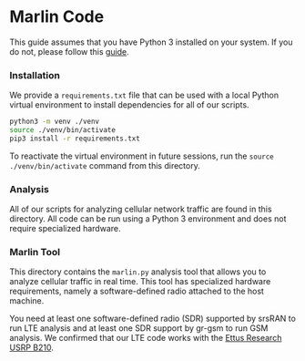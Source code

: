 # Marlin Code

This guide assumes that you have Python 3 installed on your system. If you do not, please follow this [guide](https://realpython.com/installing-python/).

### Installation

We provide a `requirements.txt` file that can be used with a local Python virtual environment to install dependencies for all of our scripts.

```bash
python3 -m venv ./venv
source ./venv/bin/activate
pip3 install -r requirements.txt
```

To reactivate the virtual environment in future sessions, run the `source ./venv/bin/activate` command from this directory.

### Analysis

All of our scripts for analyzing cellular network traffic are found in this directory. All code can be run using a Python 3 environment and does not require specialized hardware.

### Marlin Tool

This directory contains the `marlin.py` analysis tool that allows you to analyze cellular traffic in real time. This tool has specialized hardware requirements, namely a software-defined radio attached to the host machine.

You need at least one software-defined radio (SDR) supported by srsRAN to run LTE analysis and at least one SDR support by gr-gsm to run GSM analysis. We confirmed that our LTE code works with the [Ettus Research USRP B210](https://www.ettus.com/all-products/ub210-kit/).